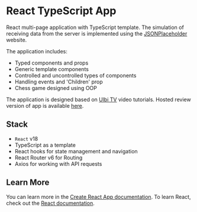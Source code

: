# React TypeScript App

React multi-page application with TypeScript template.
The simulation of receiving data from the server is implemented using the [JSONPlaceholder](https://jsonplaceholder.typicode.com/ "JSONPlaceholder") website.

The application includes:
* Typed components and props
* Generic template components
* Controlled and uncontrolled types of components
* Handling events and 'Children' prop
* Chess game designed using OOP

The application is designed based on [Ulbi TV](https://www.youtube.com/@UlbiTV) video tutorials.
Hosted review version of app is available [here](https://react-ts-app-one.vercel.app/).

## Stack

* `React` v18
* TypeScript as a template
* React hooks for state management and navigation
* React Router v6 for Routing
* Axios for working with API requests

## Learn More

You can learn more in the [Create React App documentation](https://facebook.github.io/create-react-app/docs/getting-started).
To learn React, check out the [React documentation](https://reactjs.org/).
